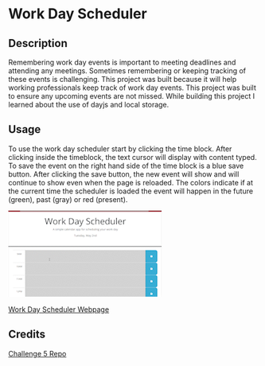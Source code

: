 # Work Day Scheduler 

## Description

Remembering work day events is important to meeting deadlines and attending any meetings. Sometimes remembering or keeping tracking of these events is challenging. This project was built because it will help working professionals keep track of work day events. This project was built to ensure any upcoming events are not missed. While building this project I learned about the use of dayjs and local storage.

## Usage

 To use the work day scheduler start by clicking the time block. After clicking inside the timeblock, the text cursor will display with content typed. To save the event on the right hand side of the time block is a blue save button. After clicking the save button, the new event will show and will continue to show even when the page is reloaded. The colors indicate if at the current time the scheduler is loaded the event will happen in the future (green), past (gray) or red (present). 

![Demo of Work Day Scheduler](./Assets/Work_Day_Scheduler_Demo.gif)

[Work Day Scheduler Webpage](https://k-pineda.github.io/Work_Day_Scheduler/)

## Credits

[Challenge 5 Repo](https://github.com/k-pineda/Work_Day_Scheduler.git)